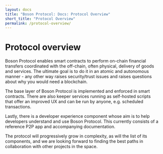 ```yaml
---
layout: docs
title: "Boson Protocol: Docs: Protocol Overview"
short_title: "Protocol Overview"
permalink: /protocol-overview/
---
```


# Protocol overview

Boson Protocol enables smart contracts to perform on-chain financial transfers
coordinated with the off-chain, often physical, delivery of goods and services.
The ultimate goal is to do it in an atomic and autonomous manner - any other way
raises security/trust issues and raises questions about why you would need a
blockchain.

The base layer of Boson Protocol is implemented and enforced in smart contracts.
There are also keeper services running as self-hosted scripts that offer an
improved UX and can be run by anyone, e.g. scheduled transactions.

Lastly, there is a developer experience component whose aim is to help
developers understand and use Boson Protocol. This currently consists of a
reference P2P app and accompanying documentation.

The protocol will progressively grow in complexity, as will the list of its
components, and we are looking forward to finding the best paths in
collaboration with other projects in the space.
